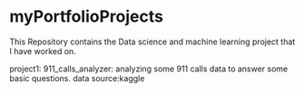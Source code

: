 # myPortfolioProjects
This Repository contains the Data science and machine learning project that I have worked on.

project1: 
911_calls_analyzer: analyzing some 911 calls data to answer some basic questions.
data source:kaggle


